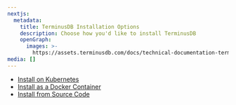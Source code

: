 ```yaml
---
nextjs:
  metadata:
    title: TerminusDB Installation Options
    description: Choose how you'd like to install TerminusDB
    openGraph:
      images: >-
        https://assets.terminusdb.com/docs/technical-documentation-terminuscms-og.png
media: []
---
```


* [Install on Kubernetes](/docs/install-on-kubernetes/)
* [Install as a Docker Container](/docs/install-terminusdb-as-a-docker-container/)
* [Install from Source Code](/docs/install-terminusdb-from-source-code/)